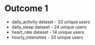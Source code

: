 # Outcome 1
* daily_activity dataset - 33 unique users
* daily_sleep dataset - 24 unique users
* heart_rate dataset - 14 unique users
* hourly_intensities - 33 unique users
